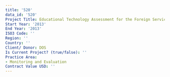 ```yaml
---
title: '520'
data_id: '520'
Project Title: Educational Technology Assessment for the Foreign Service Institute
Start Year: '2013'
End Year: '2013'
ISO3 Code: ''
Region: ''
Country: ''
Client/ Donor: DOS
Is Current Project? (true/false): ''
Practice Area:
- Monitoring and Evaluation
Contract Value USD: ''
---
```


